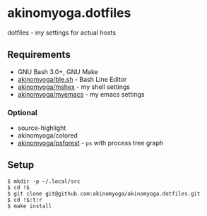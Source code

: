 # akinomyoga.dotfiles
dotfiles - my settings for actual hosts

## Requirements

- GNU Bash 3.0+, GNU Make
- [akinomyoga/ble.sh](https://github.com/akinomyoga/ble.sh) - Bash Line Editor
- [akinomyoga/mshex](https://github.com/akinomyoga/mshex) - my shell settings
- [akinomyoga/myemacs](https://github.com/akinomyoga/myemacs) - my emacs settings

### Optional

- source-highlight
- akinomyoga/colored
- [akinomyoga/psforest](https://github.com/akinomyoga/psforest.git) - `ps` with process tree graph

## Setup

```console
$ mkdir -p ~/.local/src
$ cd !$
$ git clone git@github.com:akinomyoga/akinomyoga.dotfiles.git
$ cd !$:t:r
$ make install
```
